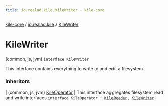 ```yaml
---
title: io.realad.kile.KileWriter - kile-core
---
```


[kile-core](../index.html) / [io.realad.kile](index.html) / [KileWriter](./-kile-writer.html)

# KileWriter

(common, js, jvm) `interface KileWriter`

This interface contains everything to write to and edit a filesystem.

### Inheritors

| (common, js, jvm) [KileOperator](-kile-operator.html) | This interface aggregates filesystem read and write interfaces.`interface KileOperator : `[`KileReader`](-kile-reader/index.html)`, `[`KileWriter`](./-kile-writer.html) |

